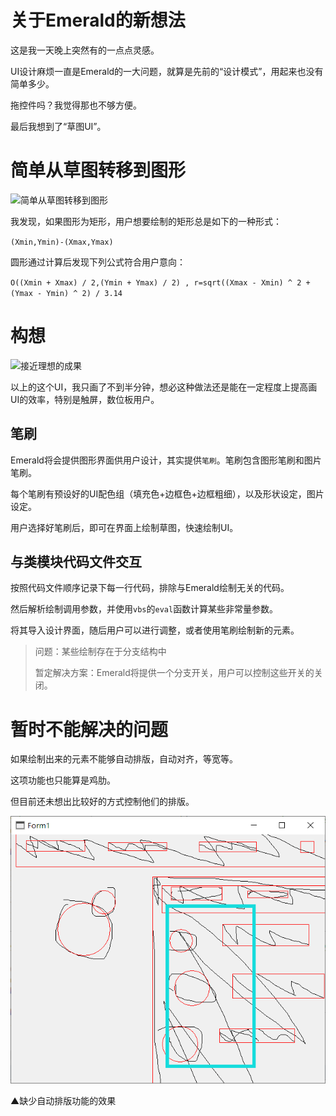 # 关于Emerald的新想法

这是我一天晚上突然有的一点点灵感。

UI设计麻烦一直是Emerald的一大问题，就算是先前的“设计模式”，用起来也没有简单多少。

拖控件吗？我觉得那也不够方便。

最后我想到了“草图UI”。

# 简单从草图转移到图形

![简单从草图转移到图形](emerald_feature_pre1.gif)

我发现，如果图形为矩形，用户想要绘制的矩形总是如下的一种形式：

`(Xmin,Ymin)-(Xmax,Ymax)`

圆形通过计算后发现下列公式符合用户意向：

`O((Xmin + Xmax) / 2,(Ymin + Ymax) / 2) , r=sqrt((Xmax - Xmin) ^ 2 + (Ymax - Ymin) ^ 2) / 3.14`

# 构想

![接近理想的成果](emerald_feature_pre2.png)

以上的这个UI，我只画了不到半分钟，想必这种做法还是能在一定程度上提高画UI的效率，特别是触屏，数位板用户。

## 笔刷

Emerald将会提供图形界面供用户设计，其实提供`笔刷`。笔刷包含图形笔刷和图片笔刷。

每个笔刷有预设好的UI配色组（填充色+边框色+边框粗细），以及形状设定，图片设定。

用户选择好笔刷后，即可在界面上绘制草图，快速绘制UI。

## 与类模块代码文件交互

按照代码文件顺序记录下每一行代码，排除与Emerald绘制无关的代码。

然后解析绘制调用参数，并使用`vbs`的`eval`函数计算某些非常量参数。

将其导入设计界面，随后用户可以进行调整，或者使用笔刷绘制新的元素。

> 问题：某些绘制存在于分支结构中
>
> 暂定解决方案：Emerald将提供一个分支开关，用户可以控制这些开关的关闭。

# 暂时不能解决的问题

如果绘制出来的元素不能够自动排版，自动对齐，等宽等。

这项功能也只能算是鸡肋。

但目前还未想出比较好的方式控制他们的排版。

![缺少自动排版功能的效果](emerald-feature-pre3.png)

▲缺少自动排版功能的效果